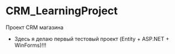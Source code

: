 # CRM_LearningProject
Проект CRM магазина
* Здесь я делаю первый тестовый проект (Entity + ASP.NET + WinForms)!!!
